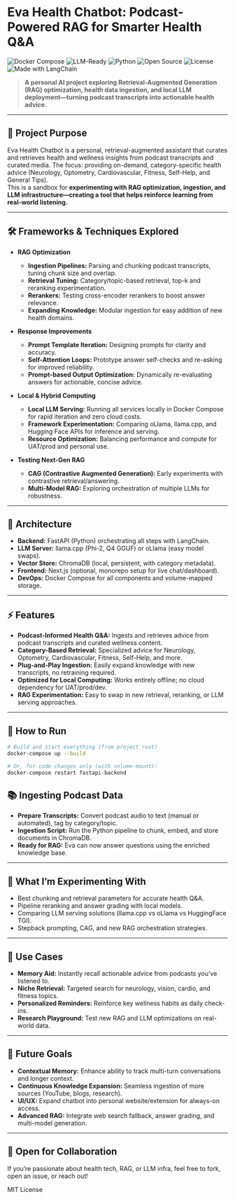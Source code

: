 # Eva Health Chatbot: Podcast-Powered RAG for Smarter Health Q&A

![Docker Compose](https://img.shields.io/badge/docker-compose-blue)
![LLM-Ready](https://img.shields.io/badge/LLM-ready-brightgreen)
![Python](https://img.shields.io/badge/python-3.10%2B-blue)
![Open Source](https://img.shields.io/badge/open--source-yes-success)
![License](https://img.shields.io/badge/license-MIT-green)
![Made with LangChain](https://img.shields.io/badge/langchain-v0.2+-orange)

> **A personal AI project exploring Retrieval-Augmented Generation (RAG) optimization, health data ingestion, and local LLM deployment—turning podcast transcripts into actionable health advice.**

---

## 🚀 Project Purpose

Eva Health Chatbot is a personal, retrieval-augmented assistant that curates and retrieves health and wellness insights from podcast transcripts and curated media. The focus: providing on-demand, category-specific health advice (Neurology, Optometry, Cardiovascular, Fitness, Self-Help, and General Tips).  
This is a sandbox for **experimenting with RAG optimization, ingestion, and LLM infrastructure—creating a tool that helps reinforce learning from real-world listening.**

---

## 🛠️ Frameworks & Techniques Explored

- **RAG Optimization**

  - **Ingestion Pipelines:** Parsing and chunking podcast transcripts, tuning chunk size and overlap.
  - **Retrieval Tuning:** Category/topic-based retrieval, top-k and reranking experimentation.
  - **Rerankers:** Testing cross-encoder rerankers to boost answer relevance.
  - **Expanding Knowledge:** Modular ingestion for easy addition of new health domains.

- **Response Improvements**

  - **Prompt Template Iteration:** Designing prompts for clarity and accuracy.
  - **Self-Attention Loops:** Prototype answer self-checks and re-asking for improved reliability.
  - **Prompt-based Output Optimization:** Dynamically re-evaluating answers for actionable, concise advice.

- **Local & Hybrid Computing**

  - **Local LLM Serving:** Running all services locally in Docker Compose for rapid iteration and zero cloud costs.
  - **Framework Experimentation:** Comparing oLlama, llama.cpp, and Hugging Face APIs for inference and serving.
  - **Resource Optimization:** Balancing performance and compute for UAT/prod and personal use.

- **Testing Next-Gen RAG**
  - **CAG (Contrastive Augmented Generation):** Early experiments with contrastive retrieval/answering.
  - **Multi-Model RAG:** Exploring orchestration of multiple LLMs for robustness.

---

## 🧩 Architecture

- **Backend:** FastAPI (Python) orchestrating all steps with LangChain.
- **LLM Server:** llama.cpp (Phi-2, Q4 GGUF) or oLlama (easy model swaps).
- **Vector Store:** ChromaDB (local, persistent, with category metadata).
- **Frontend:** Next.js (optional, monorepo setup for live chat/dashboard).
- **DevOps:** Docker Compose for all components and volume-mapped storage.

---

## ⚡ Features

- **Podcast-Informed Health Q&A:** Ingests and retrieves advice from podcast transcripts and curated wellness content.
- **Category-Based Retrieval:** Specialized advice for Neurology, Optometry, Cardiovascular, Fitness, Self-Help, and more.
- **Plug-and-Play Ingestion:** Easily expand knowledge with new transcripts, no retraining required.
- **Optimized for Local Computing:** Works entirely offline; no cloud dependency for UAT/prod/dev.
- **RAG Experimentation:** Easy to swap in new retrieval, reranking, or LLM serving approaches.

---

## 🚦 How to Run

```sh
# Build and start everything (from project root)
docker-compose up --build

# Or, for code changes only (with volume-mount):
docker-compose restart fastapi-backend
```

## 📚 Ingesting Podcast Data

- **Prepare Transcripts:** Convert podcast audio to text (manual or automated), tag by category/topic.
- **Ingestion Script:** Run the Python pipeline to chunk, embed, and store documents in ChromaDB.
- **Ready for RAG:** Eva can now answer questions using the enriched knowledge base.

---

## 🧪 What I’m Experimenting With

- Best chunking and retrieval parameters for accurate health Q&A.
- Pipeline reranking and answer grading with local models.
- Comparing LLM serving solutions (llama.cpp vs oLlama vs HuggingFace TGI).
- Stepback prompting, CAG, and new RAG orchestration strategies.

---

## 🌟 Use Cases

- **Memory Aid:** Instantly recall actionable advice from podcasts you’ve listened to.
- **Niche Retrieval:** Targeted search for neurology, vision, cardio, and fitness topics.
- **Personalized Reminders:** Reinforce key wellness habits as daily check-ins.
- **Research Playground:** Test new RAG and LLM optimizations on real-world data.

---

## 🌱 Future Goals

- **Contextual Memory:** Enhance ability to track multi-turn conversations and longer context.
- **Continuous Knowledge Expansion:** Seamless ingestion of more sources (YouTube, blogs, research).
- **UI/UX:** Expand chatbot into personal website/extension for always-on access.
- **Advanced RAG:** Integrate web search fallback, answer grading, and multi-model generation.

---

## 🤝 Open for Collaboration

If you’re passionate about health tech, RAG, or LLM infra, feel free to fork, open an issue, or reach out!

MIT License
